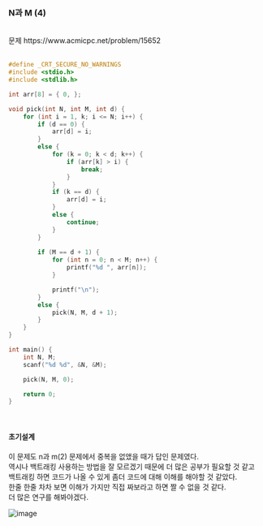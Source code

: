 ### N과 M (4)

<br>
문제 https://www.acmicpc.net/problem/15652
<br>
<br>

```C
#define _CRT_SECURE_NO_WARNINGS
#include <stdio.h>
#include <stdlib.h>

int arr[8] = { 0, };

void pick(int N, int M, int d) {
	for (int i = 1, k; i <= N; i++) {
		if (d == 0) {
			arr[d] = i;
		}
		else {
			for (k = 0; k < d; k++) {
				if (arr[k] > i) {
					break;
				}
			}
			if (k == d) {
				arr[d] = i;
			}
			else {
				continue;
			}
		}
	
		if (M == d + 1) {
			for (int n = 0; n < M; n++) {
				printf("%d ", arr[n]);
			}

			printf("\n");
		}
		else {
			pick(N, M, d + 1);
		}
	}
}

int main() {
	int N, M;
	scanf("%d %d", &N, &M);

	pick(N, M, 0);

	return 0;
}

```

<br>

#### 초기설계
이 문제도 n과 m(2) 문제에서 중복을 없앴을 때가 답인 문제였다.<br>
역시나 백트래킹 사용하는 방법을 잘 모르겠기 때문에 더 많은 공부가 필요할 것 같고<br>
백트래킹 하면 코드가 나올 수 있게 좀더 코드에 대해 이해를 해야할 것 같았다.<br>
한줄 한줄 차차 보면 이해가 가지만 직접 짜보라고 하면 짤 수 없을 것 같다.<br>
더 많은 연구를 해봐야겠다.<br>


![image](https://user-images.githubusercontent.com/84511374/140955438-3d95ede9-e8b3-4395-a294-40b6ccffb935.png)

